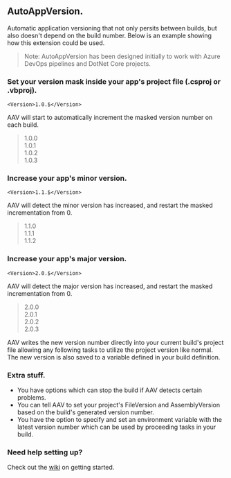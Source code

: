 ## AutoAppVersion.
Automatic application versioning that not only persits between builds, but also doesn't depend on the build number. Below is an example showing how this extension could be used.  
  
> Note: AutoAppVersion has been designed initially to work with Azure DevOps pipelines and DotNet Core projects.
  
### Set your version mask inside your app's project file (.csproj or .vbproj).  
  
`<Version>1.0.$</Version>`  
  
AAV will start to automatically increment the masked version number on each build.
  
> 1.0.0  
> 1.0.1  
> 1.0.2  
> 1.0.3  
  
### Increase your app's minor version.  
  
`<Version>1.1.$</Version>`  
  
AAV will detect the minor version has increased, and restart the masked incrementation from 0.  
  
> 1.1.0  
> 1.1.1  
> 1.1.2  

### Increase your app's major version.  
  
`<Version>2.0.$</Version>`  
  
AAV will detect the major version has increased, and restart the masked incrementation from 0.  

> 2.0.0  
> 2.0.1  
> 2.0.2  
> 2.0.3  
  
AAV writes the new version number directly into your current build's project file allowing any following tasks to utilize the project version like normal. The new version is also saved to a variable defined in your build definition.  
  
### Extra stuff.
- You have options which can stop the build if AAV detects certain problems.  
- You can tell AAV to set your project's FileVersion and AssemblyVersion based on the build's generated version number.  
- You have the option to specify and set an environment variable with the latest version number which can be used by proceeding tasks in your build.
  
### Need help setting up?
Check out the [wiki](https://github.com/ThatBlokeCalledJay/auto-app-version/wiki/Getting-Started) on getting started.  
  
